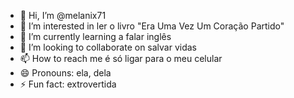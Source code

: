 - 👋 Hi, I’m @melanix71
- 👀 I’m interested in ler o livro "Era Uma Vez Um Coração Partido"
- 🌱 I’m currently learning a falar inglês
- 💞️ I’m looking to collaborate on salvar vidas
- 📫 How to reach me é só ligar para o meu celular
- 😄 Pronouns: ela, dela
- ⚡ Fun fact: extrovertida

<!---
melanix71/melanix71 is a ✨ special ✨ repository because its `README.md` (this file) appears on your GitHub profile.
You can click the Preview link to take a look at your changes.
--->
